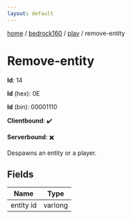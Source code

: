 ```yaml
---
layout: default
---
```


[home](/)  /  [bedrock160](/protocol/bedrock160)  /  [play](/protocol/bedrock160/play)  /  remove-entity

# Remove-entity

**Id**: 14

**Id** (hex): 0E

**Id** (bin): 00001110

**Clientbound**: ✔️

**Serverbound**: ✖️

Despawns an entity or a player.

## Fields

Name | Type
---|---
entity id | varlong

